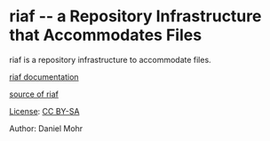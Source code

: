 # riaf -- a Repository Infrastructure that Accommodates Files

riaf is a repository infrastructure to accommodate files.

[riaf documentation](https://dlr-pa.gitlab.io/riaf/)

[source of riaf](https://gitlab.com/dlr-pa/riaf)

[License](LICENSE.txt): [CC BY-SA](https://creativecommons.org/licenses/by-sa/4.0/)

Author: Daniel Mohr
